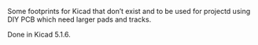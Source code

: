 Some footprints for Kicad that don’t exist and to be used for projectd using DIY PCB which need larger pads and tracks.

Done in Kicad 5.1.6.
